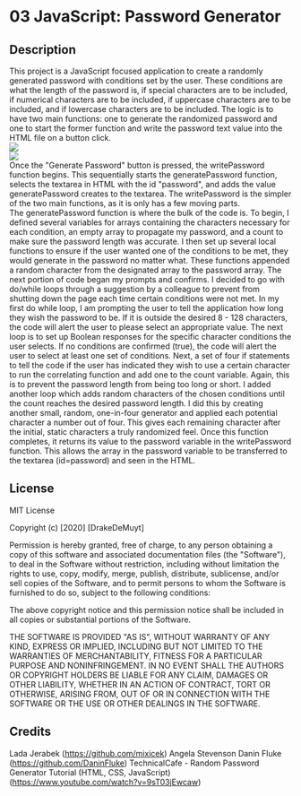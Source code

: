 # 03 JavaScript: Password Generator

## Description
This project is a JavaScript focused application to create a randomly generated password with conditions set by the user. These conditions are what the length of the password is, if special characters are to be included, if numerical characters are to be included, if uppercase characters are to be included, and if lowercase characters are to be included.
The logic is to have two main functions: one to generate the randomized password and one to start the former function and write the password text value into the HTML file on a button click.
<br>
<img src="../Assets/03-javascript-homework-genBtnhighlight.png">
<br>
<img src="../Assets/03-javascript-homework-writepasswordfunction.png">
<br>
Once the "Generate Password" button is pressed, the writePassword function begins. This sequentially starts the generatePassword function, selects the textarea in HTML with the id "password", and adds the value generatePassword creates to the textarea.
The writePassword is the simpler of the two main functions, as it is only has a few moving parts.
<br>
The generatePassword function is where the bulk of the code is. To begin, I defined several variables for arrays containing the characters necessary for each condition, an empty array to propagate my password, and a count to make sure the password length was accurate.
I then set up several local functions to ensure if the user wanted one of the conditions to be met, they would generate in the password no matter what. These functions appended a random character from the designated array to the password array.
The next portion of code began my prompts and confirms. I decided to go with do/while loops through a suggestion by a colleague to prevent from shutting down the page each time certain conditions were not met. In my first do while loop, I am prompting the user to tell the application how long they wish the password to be. If it is outside the desired 8 - 128 characters, the code will alert the user to please select an appropriate value.
The next loop is to set up Boolean responses for the specific character conditions the user selects. If no conditions are confirmed (true), the code will alert the user to select at least one set of conditions.
Next, a set of four if statements to tell the code if the user has indicated they wish to use a certain character to run the correlating function and add one to the count variable. Again, this is to prevent the password length from being too long or short.
I added another loop which adds random characters of the chosen conditions until the count reaches the desired password length. I did this by creating another small, random, one-in-four generator and applied each potential character a number out of four. This gives each remaining character after the initial, static characters a truly randomized feel.
Once this function completes, it returns its value to the password variable in the writePassword function. This allows the array in the password variable to be transferred to the textarea (id=password) and seen in the HTML.

## License
MIT License

Copyright (c) [2020] [DrakeDeMuyt]

Permission is hereby granted, free of charge, to any person obtaining a copy
of this software and associated documentation files (the "Software"), to deal
in the Software without restriction, including without limitation the rights
to use, copy, modify, merge, publish, distribute, sublicense, and/or sell
copies of the Software, and to permit persons to whom the Software is
furnished to do so, subject to the following conditions:

The above copyright notice and this permission notice shall be included in all
copies or substantial portions of the Software.

THE SOFTWARE IS PROVIDED "AS IS", WITHOUT WARRANTY OF ANY KIND, EXPRESS OR
IMPLIED, INCLUDING BUT NOT LIMITED TO THE WARRANTIES OF MERCHANTABILITY,
FITNESS FOR A PARTICULAR PURPOSE AND NONINFRINGEMENT. IN NO EVENT SHALL THE
AUTHORS OR COPYRIGHT HOLDERS BE LIABLE FOR ANY CLAIM, DAMAGES OR OTHER
LIABILITY, WHETHER IN AN ACTION OF CONTRACT, TORT OR OTHERWISE, ARISING FROM,
OUT OF OR IN CONNECTION WITH THE SOFTWARE OR THE USE OR OTHER DEALINGS IN THE
SOFTWARE.

## Credits
Lada Jerabek (https://github.com/mixicek)
Angela Stevenson
Danin Fluke (https://github.com/DaninFluke)
TechnicalCafe - Random Password Generator Tutorial (HTML, CSS, JavaScript) (https://www.youtube.com/watch?v=9sT03jEwcaw)